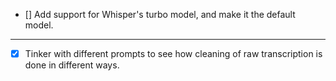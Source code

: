 - [] Add support for Whisper's turbo model, and make it the default model.  

--- 

- [x] Tinker with different prompts to see how cleaning of raw transcription is done in different ways. 
